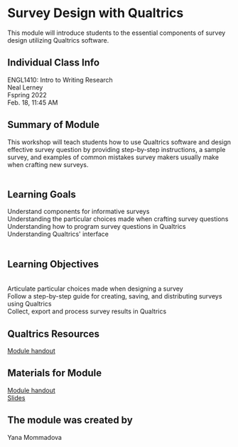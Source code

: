 # Survey Design with Qualtrics
This module will introduce students to the essential components of survey design utilizing Qualtrics software.

## Individual Class Info
ENGL1410: Intro to Writing Research
<br>
Neal Lerney
<br>
Fspring 2022
<br>
Feb. 18, 11:45 AM
<br>

## Summary of Module
This workshop will teach students how to use Qualtrics software and design effective survey question by providing step-by-step instructions, a sample survey, and examples of common mistakes survey makers usually make when crafting new surveys.
<br> 
<br>

## Learning Goals
Understand components for informative surveys
<br> 
Understanding the particular choices made when crafting survey questions
<br>
Understanding how to program survey questions in Qualtrics
<br>
Understanding Qualtrics' interface 
<br>
<br>



## Learning Objectives
<br> 
Articulate particular choices made when designing a survey
<br>
Follow a step-by-step guide for creating, saving, and distributing surveys using Qualtrics
<br>
Collect, export and process survey results in Qualtrics 
<br>



## Qualtrics Resources

[Module handout](https://www.qualtrics.com/support/survey-platform/survey-module/survey-module-overview/?parent=p0027)
  
 


## Materials for Module


[Module handout](https://github.com/NULabNortheastern/digitalassignmentshowcase/blob/master/survey%20design/intro_to_writing_survey_design_spring22_lerner/Handout_%20Qualtrics_Lerner_sp22.pdf)
<br/>
[Slides](https://github.com/NULabNortheastern/digitalassignmentshowcase/blob/master/survey%20design/intro_to_writing_survey_design_spring22_lerner/lerner%20survey%20sp%2022.pdf)
<br/>



## The module was created by
Yana Mommadova 
